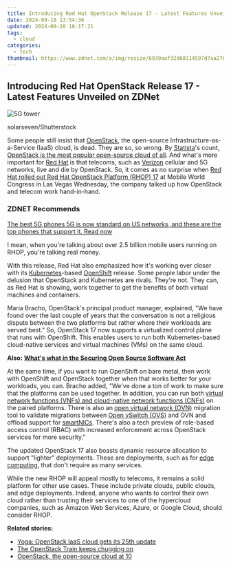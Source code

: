```yaml
---
title: Introducing Red Hat OpenStack Release 17 - Latest Features Unveiled on ZDNet
date: 2024-09-18 13:54:36
updated: 2024-09-20 10:17:21
tags:
  - cloud
categories:
  - tech
thumbnail: https://www.zdnet.com/a/img/resize/6939aaf32d60114597d7aa276feeaf67b76189f3/2022/01/20/c47a47c9-1ed1-4715-8f37-240736a1d96c/5g-tower.jpg?width=278&height=156&fit=crop&auto=webp
---
```


## Introducing Red Hat OpenStack Release 17 - Latest Features Unveiled on ZDNet

![5G tower](https://www.zdnet.com/a/img/resize/5338fcd14ead04c0be76f62dbf7c57e5b34f386e/2022/01/20/c47a47c9-1ed1-4715-8f37-240736a1d96c/5g-tower.jpg?auto=webp&width=1280)

solarseven/Shutterstock

Some people still insist that [OpenStack](https://www.openstack.org/), the open-source Infrastructure-as-a-Service (IaaS) cloud, is dead. They are so, so wrong. By [Statista](https://www.statista.com/)'s count, [OpenStack is the most popular open-source cloud of all](https://www.statista.com/statistics/511526/worldwide-survey-private-coud-services-running-application/). And what's more important for [Red Hat](https://www.redhat.com/en) is that telecoms, such as [Verizon](https://www.verizon.com/) cellular and 5G networks, live and die by OpenStack. So, it comes as no surprise when [Red Hat rolled out Red Hat OpenStack Platform (RHOP) 17](https://www.redhat.com/en/blog/25-billion-and-counting-red-hat-openstack-platform-continues-deliver-service-providers) at Mobile World Congress in Las Vegas Wednesday, the company talked up how OpenStack and telecom work hand-in-hand. 

### **ZDNET** Recommends

[The best 5G phones 5G is now standard on US networks, and these are the top phones that support it.  Read now](https://www.zdnet.com/article/best-5g-phone/)

I mean, when you're talking about over 2.5 billion mobile users running on RHOP, you're talking real money. 

With this release, Red Hat also emphasized how it's working ever closer with its [Kubernetes](https://kubernetes.io/)\-based [OpenShift](https://www.redhat.com/en/technologies/cloud-computing/openshift) release. Some people labor under the delusion that OpenStack and Kubernetes are rivals. They're not. They can, as Red Hat is showing, work together to get the benefits of both virtual machines and containers. 

Maria Bracho, OpenStack's principal product manager, explained, "We have found over the last couple of years that the conversation is not a religious dispute between the two platforms but rather where their workloads are served best." So, OpenStack 17 now supports a virtualized control plane that runs with OpenShift. This enables users to run both Kubernetes-based cloud-native services and virtual machines (VMs) on the same cloud. 

**Also:** [**What's what in the Securing Open Source Software Act**](https://www.zdnet.com/article/whats-what-in-the-united-states-securing-open-source-software-act/)

At the same time, if you want to run OpenShift on bare metal, then work with OpenShift and OpenStack together when that works better for your workloads, you can. Bracho added, "We've done a ton of work to make sure that the platforms can be used together. In addition, you can run both [virtual network functions (VNFs) and cloud-native network functions (CNFs)](https://www.redhat.com/en/topics/cloud-native-apps/vnf-and-cnf-whats-the-difference) on the paired platforms. There is also an [open virtual network (OVN)](https://access.redhat.com/documentation/en-us/red%5Fhat%5Fopenstack%5Fplatform/13/html/networking%5Fwith%5Fopen%5Fvirtual%5Fnetwork/open%5Fvirtual%5Fnetwork%5Fovn) migration tool to validate migrations between [Open vSwitch (OVS)](https://www.openvswitch.org/) and OVN and offload support for [smartNICs](https://blogs.nvidia.com/blog/2021/10/29/what-is-a-smartnic/). There's also a tech preview of role-based access control (RBAC) with increased enforcement across OpenStack services for more security." 

The updated OpenStack 17 also boasts dynamic resource allocation to support "lighter" deployments. These are deployments, such as for [edge computing](https://www.zdnet.com/article/where-the-edge-is-in-edge-computing-why-it-matters-and-how-we-use-it/), that don't require as many services. 

While the new RHOP will appeal mostly to telecoms, it remains a solid platform for other use cases. These include private clouds, public clouds, and edge deployments. Indeed, anyone who wants to control their own cloud rather than trusting their services to one of the hypercloud companies, such as Amazon Web Services, Azure, or Google Cloud, should consider RHOP. 

**Related stories:**

* [Yoga: OpenStack IaaS cloud gets its 25th update](https://www.zdnet.com/article/openstack-iaas-cloud-25th-release-arrives/)
* [The OpenStack Train keeps chugging on](https://www.zdnet.com/article/the-openstack-train-keeps-chugging-on/)
* [OpenStack, the open-source cloud at 10](https://www.zdnet.com/article/openstack-the-open-source-cloud-at-10/)

<ins class="adsbygoogle"
     style="display:block"
     data-ad-format="autorelaxed"
     data-ad-client="ca-pub-7571918770474297"
     data-ad-slot="1223367746"></ins>



<ins class="adsbygoogle"
     style="display:block"
     data-ad-client="ca-pub-7571918770474297"
     data-ad-slot="8358498916"
     data-ad-format="auto"
     data-full-width-responsive="true"></ins>
